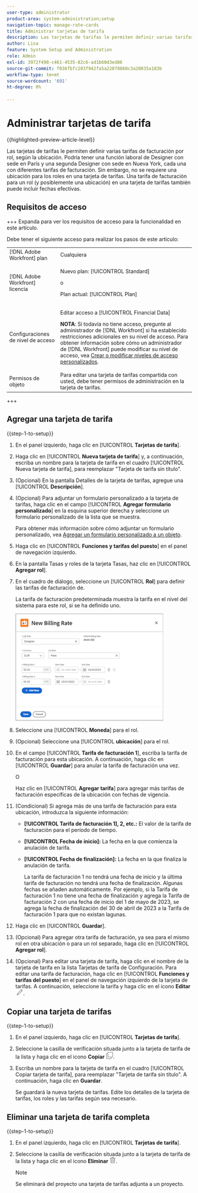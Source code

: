 ```yaml
---
user-type: administrator
product-area: system-administration;setup
navigation-topic: manage-rate-cards
title: Administrar tarjetas de tarifa
description: Las tarjetas de tarifas le permiten definir varias tarifas de facturación por rol, según la ubicación.
author: Lisa
feature: System Setup and Administration
role: Admin
exl-id: 3972f498-c461-4535-82c6-ad1b60d3ed86
source-git-commit: f036fbfc203f942fa5a22070860c3a20035a183b
workflow-type: tm+mt
source-wordcount: '691'
ht-degree: 0%

---
```


# Administrar tarjetas de tarifa

{{highlighted-preview-article-level}}

Las tarjetas de tarifas le permiten definir varias tarifas de facturación por rol, según la ubicación. Podría tener una función laboral de Designer con sede en París y una segunda Designer con sede en Nueva York, cada una con diferentes tarifas de facturación. Sin embargo, no se requiere una ubicación para los roles en una tarjeta de tarifas. Una tarifa de facturación para un rol (y posiblemente una ubicación) en una tarjeta de tarifas también puede incluir fechas efectivas.

## Requisitos de acceso

+++ Expanda para ver los requisitos de acceso para la funcionalidad en este artículo.

Debe tener el siguiente acceso para realizar los pasos de este artículo:

<table style="table-layout:auto"> 
 <col> 
 <col> 
 <tbody> 
  <tr> 
   <td role="rowheader">[!DNL Adobe Workfront] plan</td> 
   <td>Cualquiera</td> 
  </tr> 
  <tr> 
   <td role="rowheader">[!DNL Adobe Workfront] licencia</td> 
   <td><p>Nuevo plan: [!UICONTROL Standard] </p>
       <p>o</p> 
       <p>Plan actual: [!UICONTROL Plan] </p>
   </td>    
  </tr> 
  <tr> 
   <td role="rowheader">Configuraciones de nivel de acceso</td> 
   <td> <p>Editar acceso a [!UICONTROL Financial Data]</p> <p><b>NOTA</b>: Si todavía no tiene acceso, pregunte al administrador de [!DNL Workfront] si ha establecido restricciones adicionales en su nivel de acceso. Para obtener información sobre cómo un administrador de [!DNL Workfront] puede modificar su nivel de acceso, vea <a href="../../../administration-and-setup/add-users/configure-and-grant-access/create-modify-access-levels.md" class="MCXref xref">Crear o modificar niveles de acceso personalizados</a>.</p> </td> 
  </tr> 
  <tr> 
   <td role="rowheader">Permisos de objeto</td> 
   <td>Para editar una tarjeta de tarifas compartida con usted, debe tener permisos de administración en la tarjeta de tarifas.</td> 
  </tr> 
 </tbody> 
</table>

+++

## Agregar una tarjeta de tarifa

{{step-1-to-setup}}

1. En el panel izquierdo, haga clic en [!UICONTROL **Tarjetas de tarifa**].
1. Haga clic en [!UICONTROL **Nueva tarjeta de tarifa**] y, a continuación, escriba un nombre para la tarjeta de tarifa en el cuadro [!UICONTROL Nueva tarjeta de tarifa], para reemplazar &quot;Tarjeta de tarifa sin título&quot;.
1. (Opcional) En la pantalla Detalles de la tarjeta de tarifas, agregue una [!UICONTROL **Descripción**].
1. (Opcional) Para adjuntar un formulario personalizado a la tarjeta de tarifas, haga clic en el campo [!UICONTROL **Agregar formulario personalizado**] en la esquina superior derecha y seleccione un formulario personalizado de la lista que se muestra.

   Para obtener más información sobre cómo adjuntar un formulario personalizado, vea [Agregar un formulario personalizado a un objeto](/help/quicksilver/workfront-basics/work-with-custom-forms/add-a-custom-form-to-an-object.md).

1. Haga clic en [!UICONTROL **Funciones y tarifas del puesto**] en el panel de navegación izquierdo.
1. En la pantalla Tasas y roles de la tarjeta Tasas, haz clic en [!UICONTROL **Agregar rol**].
1. En el cuadro de diálogo, seleccione un [!UICONTROL **Rol**] para definir las tarifas de facturación de.

   La tarifa de facturación predeterminada muestra la tarifa en el nivel del sistema para este rol, si se ha definido uno.

   ![Cuadro de diálogo Nueva tarifa de facturación](assets/location-rate-for-rate-card.png)

1. Seleccione una [!UICONTROL **Moneda**] para el rol.
1. (Opcional) Seleccione una [!UICONTROL **ubicación**] para el rol.
1. En el campo [!UICONTROL **Tarifa de facturación 1**], escriba la tarifa de facturación para esta ubicación. A continuación, haga clic en [!UICONTROL **Guardar**] para anular la tarifa de facturación una vez.

   O

   Haz clic en [!UICONTROL **Agregar tarifa**] para agregar más tarifas de facturación específicas de la ubicación con fechas de vigencia.

1. (Condicional) Si agrega más de una tarifa de facturación para esta ubicación, introduzca la siguiente información:

   * **[!UICONTROL Tarifa de facturación 1], 2, etc.:** El valor de la tarifa de facturación para el período de tiempo.
   * **[!UICONTROL Fecha de inicio]:** La fecha en la que comienza la anulación de tarifa.
   * **[!UICONTROL Fecha de finalización]:** La fecha en la que finaliza la anulación de tarifa.

     La tarifa de facturación 1 no tendrá una fecha de inicio y la última tarifa de facturación no tendrá una fecha de finalización. Algunas fechas se añaden automáticamente. Por ejemplo, si la Tarifa de facturación 1 no tiene una fecha de finalización y agrega la Tarifa de facturación 2 con una fecha de inicio del 1 de mayo de 2023, se agrega la fecha de finalización del 30 de abril de 2023 a la Tarifa de facturación 1 para que no existan lagunas.

1. Haga clic en [!UICONTROL **Guardar**].
1. (Opcional) Para agregar otra tarifa de facturación, ya sea para el mismo rol en otra ubicación o para un rol separado, haga clic en [!UICONTROL **Agregar rol**].
1. (Opcional) Para editar una tarjeta de tarifa, haga clic en el nombre de la tarjeta de tarifa en la lista Tarjetas de tarifa de Configuración. Para editar una tarifa de facturación, haga clic en [!UICONTROL **Funciones y tarifas del puesto**] en el panel de navegación izquierdo de la tarjeta de tarifas. A continuación, seleccione la tarifa y haga clic en el icono **Editar** ![Editar icono](assets/edit-icon.png).

## Copiar una tarjeta de tarifas

{{step-1-to-setup}}

1. En el panel izquierdo, haga clic en [!UICONTROL **Tarjetas de tarifa**].
1. Seleccione la casilla de verificación situada junto a la tarjeta de tarifa de la lista y haga clic en el icono **Copiar** ![Copiar icono](assets/copy-icon.png).
1. Escriba un nombre para la tarjeta de tarifa en el cuadro [!UICONTROL Copiar tarjeta de tarifa], para reemplazar &quot;Tarjeta de tarifa sin título&quot;. A continuación, haga clic en **Guardar**.

   Se guardará la nueva tarjeta de tarifas. Edite los detalles de la tarjeta de tarifas, los roles y las tarifas según sea necesario.

## Eliminar una tarjeta de tarifa completa

{{step-1-to-setup}}

1. En el panel izquierdo, haga clic en [!UICONTROL **Tarjetas de tarifa**].
1. Seleccione la casilla de verificación situada junto a la tarjeta de tarifa de la lista y haga clic en el icono **Eliminar** ![Eliminar icono](assets/delete.png).

   >[!NOTE]
   >
   >Se eliminará del proyecto una tarjeta de tarifas adjunta a un proyecto.
